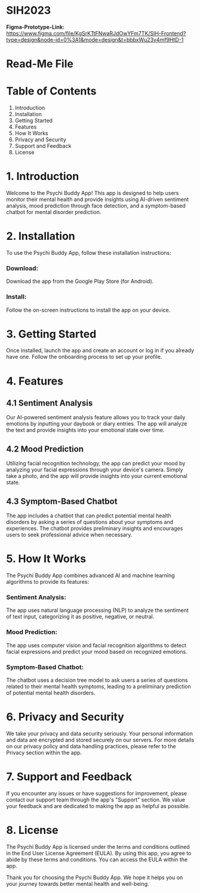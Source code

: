 # SIH2023
**Figma-Prototype-Link:** https://www.figma.com/file/KgSrKTtFNwaRJdOwYFm7TK/SIH-Frontend?type=design&node-id=0%3A1&mode=design&t=bbbxWu23v4mf9HtD-1
# Read-Me File

# Table of Contents
1. Introduction
2. Installation
3. Getting Started
4. Features
5. How It Works
6. Privacy and Security
7. Support and Feedback
8. License

 # 1. Introduction
  Welcome to the Psychi Buddy App! This app is designed to help users monitor their mental health and provide insights using AI-driven sentiment analysis, mood prediction through face detection, and a symptom-based chatbot for mental disorder prediction.
  
#  2. Installation
  To use the Psychi Buddy App, follow these installation instructions:
  
###  Download: 
Download the app from the Google Play Store (for Android).
###  Install: 
Follow the on-screen instructions to install the app on your device.
#  3. Getting Started
  Once installed, launch the app and create an account or log in if you already have one. Follow the onboarding process to set up your profile.
  
#  4. Features
##  4.1 Sentiment Analysis
  Our AI-powered sentiment analysis feature allows you to track your daily emotions by inputting your daybook or diary entries. The app will analyze the text and provide insights into your emotional state over time.
##  4.2 Mood Prediction
  Utilizing facial recognition technology, the app can predict your mood by analyzing your facial expressions through your device's camera. Simply take a photo, and the app will provide insights into your current emotional state.
##  4.3 Symptom-Based Chatbot
  The app includes a chatbot that can predict potential mental health disorders by asking a series of questions about your symptoms and experiences. The chatbot provides preliminary insights and encourages users to seek professional advice when necessary.
#  5. How It Works
  The Psychi Buddy App combines advanced AI and machine learning algorithms to provide its features:
  
###  Sentiment Analysis: 
The app uses natural language processing (NLP) to analyze the sentiment of text input, categorizing it as positive, negative, or neutral.
  
### Mood Prediction: 
The app uses computer vision and facial recognition algorithms to detect facial expressions and predict your mood based on recognized emotions.
  
 ### Symptom-Based Chatbot: 
 The chatbot uses a decision tree model to ask users a series of questions related to their mental health symptoms, leading to a preliminary prediction of potential mental health disorders.
  
#  6. Privacy and Security
  We take your privacy and data security seriously. Your personal information and data are encrypted and stored securely on our servers. For more details on our privacy policy and data handling practices, please refer to the Privacy section within the app.
  
#  7. Support and Feedback
  If you encounter any issues or have suggestions for improvement, please contact our support team through the app's "Support" section. We value your feedback and are dedicated to making the app as helpful as possible.
  
#  8. License
  The Psychi Buddy App is licensed under the terms and conditions outlined in the End User License Agreement (EULA). By using this app, you agree to abide by these terms and conditions. You can access the EULA within the app.
  
  Thank you for choosing the Psychi Buddy App. We hope it helps you on your journey towards better mental health and well-being.
